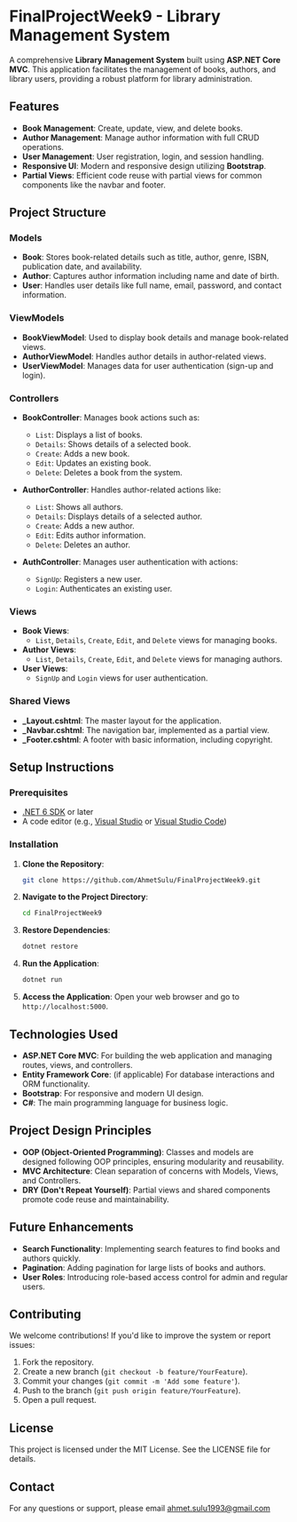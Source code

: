 # FinalProjectWeek9 - Library Management System

A comprehensive **Library Management System** built using **ASP.NET Core MVC**. This application facilitates the management of books, authors, and library users, providing a robust platform for library administration.

## Features
- **Book Management**: Create, update, view, and delete books.
- **Author Management**: Manage author information with full CRUD operations.
- **User Management**: User registration, login, and session handling.
- **Responsive UI**: Modern and responsive design utilizing **Bootstrap**.
- **Partial Views**: Efficient code reuse with partial views for common components like the navbar and footer.

## Project Structure

### Models
- **Book**: Stores book-related details such as title, author, genre, ISBN, publication date, and availability.
- **Author**: Captures author information including name and date of birth.
- **User**: Handles user details like full name, email, password, and contact information.

### ViewModels
- **BookViewModel**: Used to display book details and manage book-related views.
- **AuthorViewModel**: Handles author details in author-related views.
- **UserViewModel**: Manages data for user authentication (sign-up and login).

### Controllers
- **BookController**: Manages book actions such as:
  - `List`: Displays a list of books.
  - `Details`: Shows details of a selected book.
  - `Create`: Adds a new book.
  - `Edit`: Updates an existing book.
  - `Delete`: Deletes a book from the system.
  
- **AuthorController**: Handles author-related actions like:
  - `List`: Shows all authors.
  - `Details`: Displays details of a selected author.
  - `Create`: Adds a new author.
  - `Edit`: Edits author information.
  - `Delete`: Deletes an author.
  
- **AuthController**: Manages user authentication with actions:
  - `SignUp`: Registers a new user.
  - `Login`: Authenticates an existing user.

### Views
- **Book Views**: 
  - `List`, `Details`, `Create`, `Edit`, and `Delete` views for managing books.
- **Author Views**: 
  - `List`, `Details`, `Create`, `Edit`, and `Delete` views for managing authors.
- **User Views**: 
  - `SignUp` and `Login` views for user authentication.

### Shared Views
- **_Layout.cshtml**: The master layout for the application.
- **_Navbar.cshtml**: The navigation bar, implemented as a partial view.
- **_Footer.cshtml**: A footer with basic information, including copyright.

## Setup Instructions

### Prerequisites
- [.NET 6 SDK](https://dotnet.microsoft.com/download/dotnet/6.0) or later
- A code editor (e.g., [Visual Studio](https://visualstudio.microsoft.com/) or [Visual Studio Code](https://code.visualstudio.com/))

### Installation

1. **Clone the Repository**:
   ```bash
   git clone https://github.com/AhmetSulu/FinalProjectWeek9.git
2.  **Navigate to the Project Directory**:
    ```bash
    cd FinalProjectWeek9
    
3.  **Restore Dependencies**:
    ```bash
    dotnet restore
    
4.  **Run the Application**:
    ```bash
    dotnet run
    
5.  **Access the Application**: Open your web browser and go to `http://localhost:5000`.
    

## Technologies Used

-   **ASP.NET Core MVC**: For building the web application and managing routes, views, and controllers.
-   **Entity Framework Core**: (if applicable) For database interactions and ORM functionality.
-   **Bootstrap**: For responsive and modern UI design.
-   **C#**: The main programming language for business logic.

## Project Design Principles

-   **OOP (Object-Oriented Programming)**: Classes and models are designed following OOP principles, ensuring modularity and reusability.
-   **MVC Architecture**: Clean separation of concerns with Models, Views, and Controllers.
-   **DRY (Don't Repeat Yourself)**: Partial views and shared components promote code reuse and maintainability.

## Future Enhancements

-   **Search Functionality**: Implementing search features to find books and authors quickly.
-   **Pagination**: Adding pagination for large lists of books and authors.
-   **User Roles**: Introducing role-based access control for admin and regular users.

## Contributing

We welcome contributions! If you'd like to improve the system or report issues:

1.  Fork the repository.
2.  Create a new branch (`git checkout -b feature/YourFeature`).
3.  Commit your changes (`git commit -m 'Add some feature'`).
4.  Push to the branch (`git push origin feature/YourFeature`).
5.  Open a pull request.

## License

This project is licensed under the MIT License. See the LICENSE file for details.

## Contact

For any questions or support, please email ahmet.sulu1993@gmail.com
